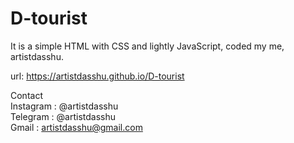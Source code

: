 # D-tourist
It is a simple HTML with CSS and lightly JavaScript, coded my me, artistdasshu.

url: https://artistdasshu.github.io/D-tourist

Contact                                                                                                 
Instagram : @artistdasshu                                                                                           
Telegram  : @artistdasshu                                                                                         
Gmail     : artistdasshu@gmail.com                                                                                     
